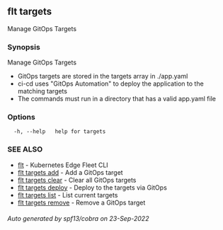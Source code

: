 ## flt targets

Manage GitOps Targets

### Synopsis


Manage GitOps Targets

- GitOps targets are stored in the targets array in ./app.yaml
- ci-cd uses "GitOps Automation" to deploy the application to the matching targets
- The commands must run in a directory that has a valid app.yaml file

### Options

```
  -h, --help   help for targets
```

### SEE ALSO

* [flt](flt.md)	 - Kubernetes Edge Fleet CLI
* [flt targets add](flt_targets_add.md)	 - Add a GitOps target
* [flt targets clear](flt_targets_clear.md)	 - Clear all GitOps targets
* [flt targets deploy](flt_targets_deploy.md)	 - Deploy to the targets via GitOps
* [flt targets list](flt_targets_list.md)	 - List current targets
* [flt targets remove](flt_targets_remove.md)	 - Remove a GitOps target

###### Auto generated by spf13/cobra on 23-Sep-2022
